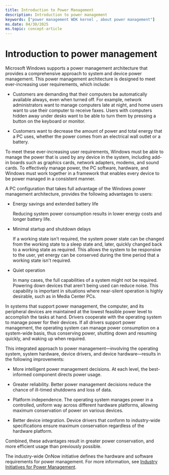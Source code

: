 ```yaml
---
title: Introduction to Power Management
description: Introduction to power management
keywords: ["power management WDK kernel , about power management"]
ms.date: 04/30/2025
ms.topic: concept-article
---
```


# Introduction to power management

Microsoft Windows supports a power management architecture that provides a comprehensive approach to system and device power management. This power management architecture is designed to meet ever-increasing user requirements, which include:

- Customers are demanding that their computers be automatically available always, even when turned off. For example, network administrators want to manage computers late at night, and home users want to use their computer to receive faxes. Users with computers hidden away under desks want to be able to turn them by pressing a button on the keyboard or monitor.

- Customers want to decrease the amount of power and total energy that a PC uses, whether the power comes from an electrical wall outlet or a battery.

To meet these ever-increasing user requirements, Windows must be able to manage the power that is used by any device in the system, including add-in boards such as graphics cards, network adapters, modems, and sound cards. To effectively manage power, the PC software, hardware, and Windows must work together in a framework that enables every device to be power managed in a consistent manner.

A PC configuration that takes full advantage of the Windows power management architecture, provides the following advantages to users:

- Energy savings and extended battery life

    Reducing system power consumption results in lower energy costs and longer battery life.

- Minimal startup and shutdown delays

    If a working state isn't required, the system power state can be changed from the working state to a sleep state and, later, quickly changed back to a working state as required. This allows the system to be responsive to the user, yet energy can be conserved during the time period that a working state isn't required.

- Quiet operation

    In many cases, the full capabilities of a system might not be required. Powering down devices that aren't being used can reduce noise. This capability is important in situations where near-silent operation is highly desirable, such as in Media Center PCs.

In systems that support power management, the computer, and its peripheral devices are maintained at the lowest feasible power level to accomplish the tasks at hand. Drivers cooperate with the operating system to manage power for their devices. If all drivers support power management, the operating system can manage power consumption on a system-wide basis, thus conserving power, shutting down and resuming quickly, and waking up when required.

This integrated approach to power management—involving the operating system, system hardware, device drivers, and device hardware—results in the following improvements:

- More intelligent power management decisions. At each level, the best-informed component directs power usage.

- Greater reliability. Better power management decisions reduce the chance of ill-timed shutdowns and loss of data.

- Platform independence. The operating system manages power in a controlled, uniform way across different hardware platforms, allowing maximum conservation of power on various devices.

- Better device integration. Device drivers that conform to industry-wide specifications ensure maximum conservation regardless of the hardware platform.

Combined, these advantages result in greater power conservation, and more efficient usage than previously possible.

The industry-wide OnNow initiative defines the hardware and software requirements for power management. For more information, see [Industry Initiatives for Power Management](industry-initiatives-for-power-management.md).

